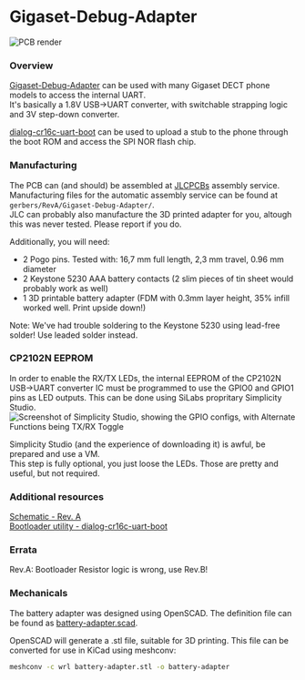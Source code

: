 Gigaset-Debug-Adapter
=============================
![PCB render](https://screenshot.tbspace.de/jxfwnarudym.png)

### Overview

[Gigaset-Debug-Adapter](https://github.com/Manawyrm/Gigaset-Debug-Adapter) can be used with many Gigaset DECT phone models to access the internal UART.  
It's basically a 1.8V USB->UART converter, with switchable strapping logic and 3V step-down converter.

[dialog-cr16c-uart-boot](https://github.com/TobleMiner/dialog-cr16c-uart-boot) can be used to upload a stub to the phone through the boot ROM and access the SPI NOR flash chip.

### Manufacturing
The PCB can (and should) be assembled at [JLCPCBs](https://jlcpcb.com/) assembly service.  
Manufacturing files for the automatic assembly service can be found at `gerbers/RevA/Gigaset-Debug-Adapter/`.  
JLC can probably also manufacture the 3D printed adapter for you, altough this was never tested. Please report if you do.

Additionally, you will need:
- 2 Pogo pins. Tested with: 16,7 mm full length, 2,3 mm travel, 0.96 mm diameter
- 2 Keystone 5230 AAA battery contacts (2 slim pieces of tin sheet would probably work as well)
- 1 3D printable battery adapter (FDM with 0.3mm layer height, 35% infill worked well. Print upside down!)

Note: We've had trouble soldering to the Keystone 5230 using lead-free solder! Use leaded solder instead.

### CP2102N EEPROM

In order to enable the RX/TX LEDs, the internal EEPROM of the CP2102N USB->UART converter IC must be programmed to use the GPIO0 and GPIO1 pins as LED outputs.
This can be done using SiLabs propritary Simplicity Studio.
![Screenshot of Simplicity Studio, showing the GPIO configs, with Alternate Functions being TX/RX Toggle](https://screenshot.tbspace.de/cbzwjimhxae.png)

Simplicity Studio (and the experience of downloading it) is awful, be prepared and use a VM.   
This step is fully optional, you just loose the LEDs. Those are pretty and useful, but not required.

### Additional resources 

[Schematic - Rev. A](gerbers/RevA/Gigaset-Debug-Adapter/Gigaset-Debug-Adapter.pdf)  
[Bootloader utility - dialog-cr16c-uart-boot](https://github.com/TobleMiner/dialog-cr16c-uart-boot)  

### Errata
Rev.A: Bootloader Resistor logic is wrong, use Rev.B!

### Mechanicals
The battery adapter was designed using OpenSCAD. The definition file can be found as [battery-adapter.scad](battery-adapter.scad).

OpenSCAD will generate a .stl file, suitable for 3D printing. This file can be converted for use in KiCad using meshconv:
```bash
meshconv -c wrl battery-adapter.stl -o battery-adapter
```